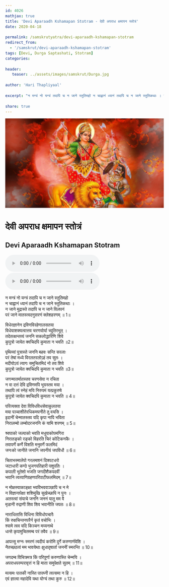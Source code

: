 ```yaml
---
id: 4026    
mathjax: true    
title: 'Devi Aparaadh Kshamapan Stotram - देवी अपराध क्षमापन स्तोत्रं'    
date: 2020-04-18    

permalink: /samskrutyatra/devi-aparaadh-kshamapan-stotram
redirect_from: 
  - '/samskrut/devi-aparaadh-kshamapan-stotram'
tags: [Devi, Durga Saptashati, Stotram]    
categories:    
    
header:    
   teaser: ../assets/images/samskrut/Durga.jpg    
    
author: 'Hari Thapliyaal'    
    
excerpt: "न मन्त्रं नो यन्त्रं तदापि च न जाने स्तुतिमहो न चाह्वानं ध्यानं तदापि च न जाने स्तुतिकथाः । न जाने मुद्रास्ते तदापि च न जाने विलपनं"
    
share: true    
---
```

![](../assets/images/samskrut/Durga.jpg)    
    
# देवी अपराध क्षमापन स्तोत्रं    
## Devi Aparaadh Kshamapan Stotram    
    
<audio controls>
  <source src="https://raw.githubusercontent.com/dasarpai/DAI-mp3/main/dasarpai-mp3/032-DeviApradhKshamapanStotram1.mp3" type="audio/mp3">
  Your browser does not support the audio element.
</audio>     
<audio controls>
  <source src="https://raw.githubusercontent.com/dasarpai/DAI-mp3/main/dasarpai-mp3/032-DeviApradhKshamapanStotram2.mp3" type="audio/mp3">
  Your browser does not support the audio element.
</audio>     
    
न मन्त्रं नो यन्त्रं तदापि च न जाने स्तुतिमहो    
न चाह्वानं ध्यानं तदापि च न जाने स्तुतिकथाः ।    
न जाने मुद्रास्ते तदापि च न जाने विलपनं    
परं जाने मातस्त्वदनुसरणं क्लेशहरणम् ॥ 1॥    
    
विधेरज्ञानेन द्रविणविरहेणालसतया    
विधेयाशक्यत्वात्तव चरणयोर्या च्युतिरभूत् ।    
तदेतत्क्षन्तव्यं जननि सकलोद्धारिणि शिवे    
कुपुत्रो जायेत क्वचिदपि कुमाता न भवति ॥2॥    
    
पृथिव्यां पुत्रास्ते जननि बहवः सन्ति सरलाः    
परं तेषां मध्ये विरलतरलोऽहं तव सुतः ।    
मदीयोऽयं त्यागः समुचितमिदं नो तव शिवे    
कुपुत्रो जायेत क्वचिदपि कुमाता न भवति ॥3॥    
    
जगन्मातर्मातस्तव चरणसेवा न रचिता    
न वा दत्तं देवि द्रविणमपि भूयस्तव मया ।    
तथापि त्वं स्नेहं मयि निरुपमं यत्प्रकुरुषे    
कुपुत्रो जायेत क्वचिदपि कुमाता न भवति ॥ 4॥    
    
परित्यक्ता देवा विविधविधसेवाकुलतया    
मया पञ्चाशीतेरधिकमपनीते तु वयसि ।    
इदानीं चेन्मातस्तव यदि कृपा नापि भविता    
निरालम्बो लम्बोदरजननि कं यामि शरणम् ॥ 5॥    
    
श्र्वपाको जल्पाको भवति मधुपाकोपमगिरा    
निरातङ्को रङ्को विहरति चिरं कोटिकनकैः ।    
तवापर्णे कर्णे विशति मनुवर्णे फलमिदं    
जनःको जानीते जनानि जपनीयं जपविधौ ॥ 6॥    
    
चिताभस्मालेपो गरलमशनं दिक्पटधरो    
जटाधारी कण्ठे भुजगपतिहारी पशुपतिः ।    
कपाली भूतेशो भजति जगदीशैकपदवीं    
भवानि त्वत्पाणिग्रहणपरिपाटीफलमिदम् ॥ 7॥    
    
न मोक्षस्याकाङ्क्षा भवविभववाञ्छापि च न मे    
न विज्ञानापेक्षा शशिमुखि सुखेच्छापि न पुनः ।    
अतस्त्वां संयाचे जननि जननं यातु मम वै    
मृडानी रुद्राणी शिव शिव भवानीति जपतः ॥ 8॥    
    
नाराधितासि विधिना विविधोपचारैः    
किं रुक्षचिन्तनपरैर्न कृतं वचोभिः ।    
श्यामे त्वव यदि किञ्चन मय्यनाथे    
धत्से कृपामुचितमम्ब परं तवैव ॥ 9॥    
    
आपत्सु मग्नः स्मरणं त्वदीयं करोमि दुर्गे करुणार्णवेशि ।    
नैतच्छठत्वं मम भावयेथाः क्षुधातृषार्ता जननीं स्मरन्ति ॥ 10॥    
    
जगदम्ब विचित्रमत्र किं परिपूर्णा करुणास्ति चेन्मयि ।    
अपराधपरम्परावृत्तं न हि माता समुपेक्षते सुतम् ॥ 11॥    
    
मत्समः पातकी नास्ति पापघ्नी त्वत्समा न हि ।    
एवं ज्ञात्वा महादेवि यथा योग्यं तथा कुरु ॥ 12॥    
    
